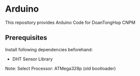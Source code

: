# Arduino #

This repository provides Arduino Code for DoanTongHop CNPM

## Prerequisites

Install following dependencies beforehand:

* DHT Sensor Library

Note: Select Processor: ATMega328p (old bootloader)
